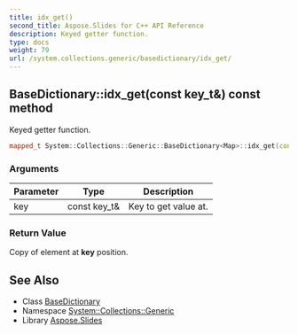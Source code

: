 ```yaml
---
title: idx_get()
second_title: Aspose.Slides for C++ API Reference
description: Keyed getter function.
type: docs
weight: 79
url: /system.collections.generic/basedictionary/idx_get/
---
```

## BaseDictionary::idx_get(const key_t\&) const method


Keyed getter function.

```cpp
mapped_t System::Collections::Generic::BaseDictionary<Map>::idx_get(const key_t &key) const override
```


### Arguments

| Parameter | Type | Description |
| --- | --- | --- |
| key | const key_t\& | Key to get value at. |

### Return Value

Copy of element at **key** position.

## See Also

* Class [BaseDictionary](../)
* Namespace [System::Collections::Generic](../../)
* Library [Aspose.Slides](../../../)